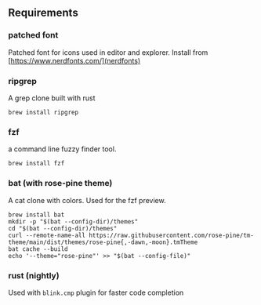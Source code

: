 ## Requirements

### patched font

Patched font for icons used in editor and explorer.
Install from [https://www.nerdfonts.com/](nerdfonts)

### ripgrep

A grep clone built with rust

`brew install ripgrep`

### fzf

a command line fuzzy finder tool.

`brew install fzf`

### bat (with rose-pine theme)

A cat clone with colors. Used for the fzf preview.

```
brew install bat
mkdir -p "$(bat --config-dir)/themes"
cd "$(bat --config-dir)/themes"
curl --remote-name-all https://raw.githubusercontent.com/rose-pine/tm-theme/main/dist/themes/rose-pine{,-dawn,-moon}.tmTheme
bat cache --build
echo '--theme="rose-pine"' >> "$(bat --config-file)"
```

### rust (nightly)

Used with `blink.cmp` plugin for faster code completion
